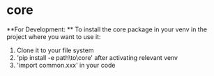 # core

**For Development: **
To install the core package in your venv in the project where you want to use it:
1. Clone it to your file system
2. 'pip install -e path\to\core' after activating relevant venv
3. 'import common.xxx' in your code

